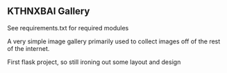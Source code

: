 KTHNXBAI Gallery
----------------

See requirements.txt for required modules

A very simple image gallery primarily used to collect images off of
the rest of the internet.

First flask project, so still ironing out some layout and design

